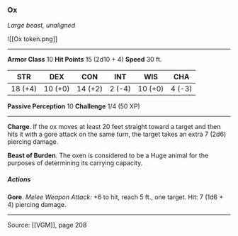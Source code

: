 ### Ox
_Large beast, unaligned_

![[Ox token.png]]




---

**Armor Class** 10
**Hit Points** 15 (2d10 + 4)
**Speed** 30 ft.

| STR     | DEX     | CON     | INT     | WIS     | CHA     |
|---------|---------|---------|---------|---------|---------|
| 18 (+4) | 10 (+0) | 14 (+2) | 2 (-4) | 10 (+0) | 4 (-3) |

**Passive Perception** 10
**Challenge** 1/4 (50 XP)

---

**Charge**. If the ox moves at least 20 feet straight toward a target and then hits it with a gore attack on the same turn, the target takes an extra 7 (2d6) piercing damage.

**Beast of Burden**. The oxen is considered to be a Huge animal for the purposes of determining its carrying capacity.

##### Actions
**Gore**. _Melee Weapon Attack:_ +6 to hit, reach 5 ft., one target. Hit: 7 (1d6 + 4) piercing damage.


---

Source: [[VGM]], page 208